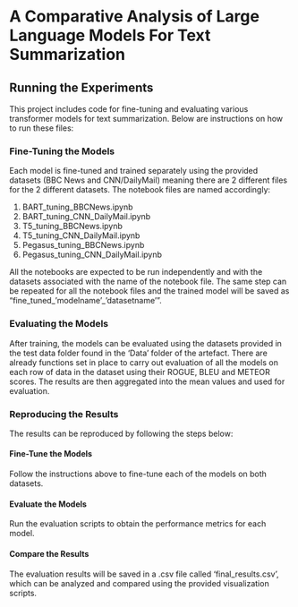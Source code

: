 # A Comparative Analysis of Large Language Models For Text Summarization

## Running the Experiments 
This project includes code for fine-tuning and evaluating various transformer models for text summarization. Below are instructions on how to run these files: 

### Fine-Tuning the Models 
Each model is fine-tuned and trained separately using the provided datasets (BBC News and CNN/DailyMail) meaning there are 2 different files for the 2 different datasets. The notebook files are named accordingly: 
1. BART_tuning_BBCNews.ipynb
2. BART_tuning_CNN_DailyMail.ipynb
3. T5_tuning_BBCNews.ipynb
4. T5_tuning_CNN_DailyMail.ipynb
5. Pegasus_tuning_BBCNews.ipynb
6. Pegasus_tuning_CNN_DailyMail.ipynb

All the notebooks are expected to be run independently and with the datasets associated with the name of the notebook file. The same step can be repeated for all the notebook files and the trained model will be saved as “fine_tuned_’modelname’_’datasetname’”. 

### Evaluating the Models 
After training, the models can be evaluated using the datasets provided in the test data folder found in the ‘Data’ folder of the artefact. There are already functions set in place to carry out evaluation of all the models on each row of data in the dataset using their ROGUE, BLEU and METEOR scores. The results are then aggregated into the mean values and used for evaluation. 

### Reproducing the Results 
The results can be reproduced by following the steps below: 
#### Fine-Tune the Models 
Follow the instructions above to fine-tune each of the models on both datasets.

#### Evaluate the Models 
Run the evaluation scripts to obtain the performance metrics for each model. 

#### Compare the Results 
The evaluation results will be saved in a .csv file called ‘final_results.csv’, which can be analyzed and compared using the provided visualization scripts.
